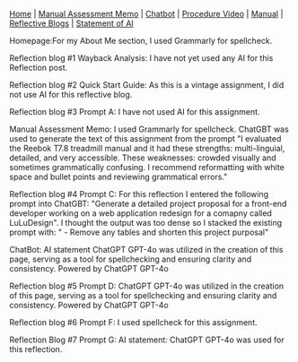 [Home](index.md) | [Manual Assessment Memo](manual_assessment_memo.md) | [Chatbot](chatbot.md) | [Procedure Video](procedure_video.md) | [Manual](manual.md) | [Reflective Blogs](reflective_blogs.md) | [Statement of AI](AIstatement.md) 

Homepage:For my About Me section, I used Grammarly for spellcheck.

Reflection blog #1 Wayback Analysis: I have not yet used any AI for this Reflection post. 

Reflection blog #2 Quick Start Guide: As this is a vintage assignment, I did not use AI for this reflective blog.

Reflection blog #3 Prompt A: I have not used AI for this assignment.

Manual Assessment Memo: I used Grammarly for spellcheck. ChatGBT was used to generate the text of this assignment from the prompt "I evaluated the Reebok T7.8 treadmill manual and it had these strengths: multi-linguial, detailed, and very accessible. These weaknesses: crowded visually and sometimes grammatically confusing. I recommend reformatting with white space and bullet points and reviewing grammatical errors."  

Reflection blog #4 Prompt C: For this reflection I entered the following prompt into ChatGBT: "Generate a detailed project proposal for a front-end developer working on a web application redesign for a comapny called LuLuDesign". I thought the output was too dense so I stacked the existing prompt with: " - Remove any tables and shorten this project purposal"


ChatBot: AI statement ChatGPT GPT-4o was utilized in the creation of this page, serving as a tool for spellchecking and ensuring clarity and consistency. Powered by ChatGPT GPT-4o

Reflection blog #5 Prompt D: ChatGPT GPT-4o was utilized in the creation of this page, serving as a tool for spellchecking and ensuring clarity and consistency. Powered by ChatGPT GPT-4o

Reflection blog #6 Prompt F: I used spellcheck for this assignment.

Reflection Blog #7 Prompt G: AI statement: ChatGPT GPT-4o was used for this reflection.

